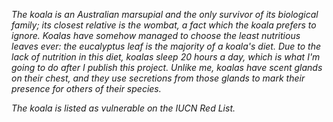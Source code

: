 *The koala is an Australian marsupial and the only survivor of its biological family; its closest relative is the wombat, a fact which the koala prefers to ignore. Koalas have somehow managed to choose the least nutritious leaves ever: the eucalyptus leaf is the majority of a koala's diet. Due to the lack of nutrition in this diet, koalas sleep 20 hours a day, which is what I'm going to do after I publish this project. Unlike me, koalas have scent glands on their chest, and they use secretions from those glands to mark their presence for others of their species.*

*The koala is listed as vulnerable on the IUCN Red List.*
